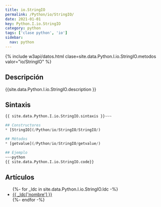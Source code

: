 ```yaml
---
title: io.StringIO
permalink: /Python/io/StringIO/
date: 2021-01-01
key: Python.I.io.StringIO
category: python
tags: ['clase python', 'io']
sidebar: 
  nav: python
---
```


{% include w3api/datos.html clase=site.data.Python.I.io.StringIO.metodos valor="io/StringIO" %}

## Descripción
{{site.data.Python.I.io.StringIO.description }}

## Sintaxis
~~~python
{{ site.data.Python.I.io.StringIO.sintaxis }}~~~

## Constructores
* [StringIO](/Python/io/StringIO/StringIO/)

## Métodos
* [getvalue](/Python/io/StringIO/getvalue/)

## Ejemplo
~~~python
{{ site.data.Python.I.io.StringIO.code}}
~~~

## Artículos
<ul>
{%- for _ldc in site.data.Python.I.io.StringIO.ldc -%}
   <li>
       <a href="{{_ldc['url'] }}">{{ _ldc['nombre'] }}</a>
   </li>
{%- endfor -%}
</ul>
